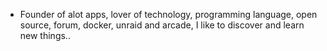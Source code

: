 - Founder of alot apps, lover of technology, programming language, open source, forum, docker, unraid and arcade, I like to discover and learn new things..
  <br>






























































































































































































































































































































































































































































































































































































